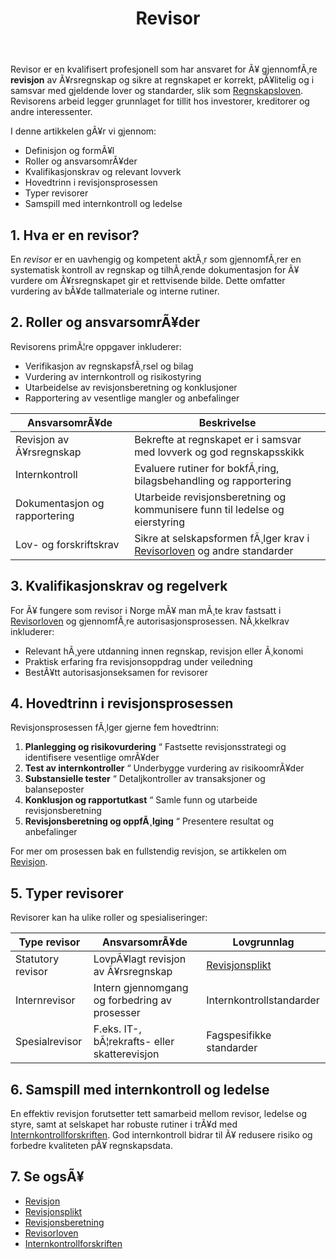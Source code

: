 ﻿---
title: "Revisor"
meta_title: "Revisor"
meta_description: 'Revisor er en kvalifisert profesjonell som har ansvaret for Ã¥ gjennomfÃ¸re **revisjon** av Ã¥rsregnskap og sikre at regnskapet er korrekt, pÃ¥litelig og i sams...'
slug: revisor
type: blog
layout: pages/single
---

Revisor er en kvalifisert profesjonell som har ansvaret for Ã¥ gjennomfÃ¸re **revisjon** av Ã¥rsregnskap og sikre at regnskapet er korrekt, pÃ¥litelig og i samsvar med gjeldende lover og standarder, slik som [Regnskapsloven](/blogs/regnskap/hva-er-regnskapsloven "Hva er Regnskapsloven? En Komplett Guide til Norske Regnskapslover og Forskrifter"). Revisorens arbeid legger grunnlaget for tillit hos investorer, kreditorer og andre interessenter.

I denne artikkelen gÃ¥r vi gjennom:

* Definisjon og formÃ¥l
* Roller og ansvarsomrÃ¥der
* Kvalifikasjonskrav og relevant lovverk
* Hovedtrinn i revisjonsprosessen
* Typer revisorer
* Samspill med internkontroll og ledelse

## 1. Hva er en revisor?

En _revisor_ er en uavhengig og kompetent aktÃ¸r som gjennomfÃ¸rer en systematisk kontroll av regnskap og tilhÃ¸rende dokumentasjon for Ã¥ vurdere om Ã¥rsregnskapet gir et rettvisende bilde. Dette omfatter vurdering av bÃ¥de tallmateriale og interne rutiner.

## 2. Roller og ansvarsomrÃ¥der

Revisorens primÃ¦re oppgaver inkluderer:

* Verifikasjon av regnskapsfÃ¸rsel og bilag
* Vurdering av internkontroll og risikostyring
* Utarbeidelse av revisjonsberetning og konklusjoner
* Rapportering av vesentlige mangler og anbefalinger

| AnsvarsomrÃ¥de                 | Beskrivelse                                                                 |
|-------------------------------|-----------------------------------------------------------------------------|
| Revisjon av Ã¥rsregnskap       | Bekrefte at regnskapet er i samsvar med lovverk og god regnskapsskikk         |
| Internkontroll                | Evaluere rutiner for bokfÃ¸ring, bilagsbehandling og rapportering            |
| Dokumentasjon og rapportering | Utarbeide revisjonsberetning og kommunisere funn til ledelse og eierstyring |
| Lov- og forskriftskrav        | Sikre at selskapsformen fÃ¸lger krav i [Revisorloven](/blogs/regnskap/hva-er-revisorloven "Hva er Revisorloven?") og andre standarder |

## 3. Kvalifikasjonskrav og regelverk

For Ã¥ fungere som revisor i Norge mÃ¥ man mÃ¸te krav fastsatt i [Revisorloven](/blogs/regnskap/hva-er-revisorloven "Hva er Revisorloven?") og gjennomfÃ¸re autorisasjonsprosessen. NÃ¸kkelkrav inkluderer:

* Relevant hÃ¸yere utdanning innen regnskap, revisjon eller Ã¸konomi
* Praktisk erfaring fra revisjonsoppdrag under veiledning
* BestÃ¥tt autorisasjonseksamen for revisorer

## 4. Hovedtrinn i revisjonsprosessen

Revisjonsprosessen fÃ¸lger gjerne fem hovedtrinn:

1. **Planlegging og risikovurdering** “ Fastsette revisjonsstrategi og identifisere vesentlige omrÃ¥der
2. **Test av internkontroller** “ Underbygge vurdering av risikoomrÃ¥der
3. **Substansielle tester** “ Detaljkontroller av transaksjoner og balanseposter
4. **Konklusjon og rapportutkast** “ Samle funn og utarbeide revisjonsberetning
5. **Revisjonsberetning og oppfÃ¸lging** “ Presentere resultat og anbefalinger

For mer om prosessen bak en fullstendig revisjon, se artikkelen om [Revisjon](/blogs/regnskap/revisjon "Revisjon “ Alt du trenger Ã¥ vite om Revisjon i Norge").

## 5. Typer revisorer

Revisorer kan ha ulike roller og spesialiseringer:

| Type revisor                | AnsvarsomrÃ¥de                                    | Lovgrunnlag                                                         |
|-----------------------------|---------------------------------------------------|---------------------------------------------------------------------|
| Statutory revisor           | LovpÃ¥lagt revisjon av Ã¥rsregnskap                 | [Revisjonsplikt](/blogs/regnskap/revisjonsplikt "Revisjonsplikt")  |
| Internrevisor               | Intern gjennomgang og forbedring av prosesser     | Internkontrollstandarder                                            |
| Spesialrevisor              | F.eks. IT-, bÃ¦rekrafts- eller skatterevisjon      | Fagspesifikke standarder                                            |

## 6. Samspill med internkontroll og ledelse

En effektiv revisjon forutsetter tett samarbeid mellom revisor, ledelse og styre, samt at selskapet har robuste rutiner i trÃ¥d med [Internkontrollforskriften](/blogs/regnskap/internkontrollforskriften "Internkontrollforskriften"). God internkontroll bidrar til Ã¥ redusere risiko og forbedre kvaliteten pÃ¥ regnskapsdata.

## 7. Se ogsÃ¥

* [Revisjon](/blogs/regnskap/revisjon "Revisjon “ Alt du trenger Ã¥ vite om Revisjon i Norge")
* [Revisjonsplikt](/blogs/regnskap/revisjonsplikt "Revisjonsplikt")
* [Revisjonsberetning](/blogs/regnskap/hva-er-revisjonsberetning "Hva er Revisjonsberetning?")
* [Revisorloven](/blogs/regnskap/hva-er-revisorloven "Hva er Revisorloven?")
* [Internkontrollforskriften](/blogs/regnskap/internkontrollforskriften "Internkontrollforskriften")





